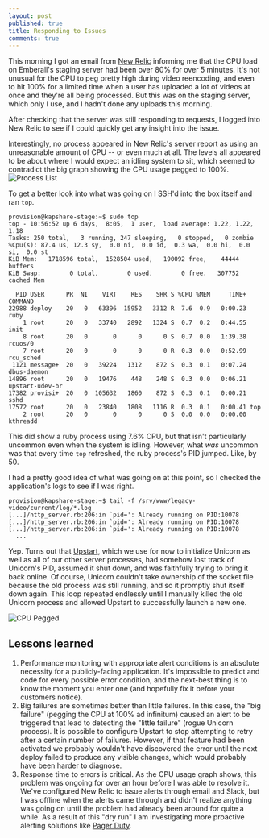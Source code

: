 ```yaml
---
layout: post
published: true
title: Responding to Issues
comments: true
---
```

This morning I got an email from [New Relic](http://newrelic.com/) informing me that the CPU load on Emberall's staging server had been over 80% for over 5 minutes. It's not unusual for the CPU to peg pretty high during video reencoding, and even to hit 100% for a limited time when a user has uploaded a lot of videos at once and they're all being processed. But this was on the staging server, which only I use, and I hadn't done any uploads this morning.

After checking that the server was still responding to requests, I logged into New Relic to see if I could quickly get any insight into the issue.

Interestingly, no process appeared in New Relic's server report as using an unreasonable amount of CPU -- or even much at all. The levels all appeared to be about where I would expect an idling system to sit, which seemed to contradict the big graph showing the CPU usage pegged to 100%.
![Process List](//corbt.s3.amazonaws.com/blog/issues/process_list.png)

To get a better look into what was going on I SSH'd into the box itself and ran `top`.
    
    provision@kapshare-stage:~$ sudo top
    top - 10:56:52 up 6 days,  8:05,  1 user,  load average: 1.22, 1.22, 1.18
    Tasks: 250 total,   3 running, 247 sleeping,   0 stopped,   0 zombie
    %Cpu(s): 87.4 us, 12.3 sy,  0.0 ni,  0.0 id,  0.3 wa,  0.0 hi,  0.0 si,  0.0 st
    KiB Mem:   1718596 total,  1528504 used,   190092 free,    44444 buffers
    KiB Swap:        0 total,        0 used,        0 free.   307752 cached Mem

      PID USER      PR  NI    VIRT    RES    SHR S %CPU %MEM     TIME+ COMMAND
    22988 deploy    20   0   63396  15952   3312 R  7.6  0.9   0:00.23 ruby
        1 root      20   0   33740   2892   1324 S  0.7  0.2   0:44.55 init
        8 root      20   0       0      0      0 S  0.7  0.0   1:39.38 rcuos/0
        7 root      20   0       0      0      0 R  0.3  0.0   0:52.99 rcu_sched
     1121 message+  20   0   39224   1312    872 S  0.3  0.1   0:07.24 dbus-daemon
    14896 root      20   0   19476    448    248 S  0.3  0.0   0:06.21 upstart-udev-br
    17382 provisi+  20   0  105632   1860    872 S  0.3  0.1   0:00.21 sshd
    17572 root      20   0   23840   1808   1116 R  0.3  0.1   0:00.41 top
        2 root      20   0       0      0      0 S  0.0  0.0   0:00.00 kthreadd

This did show a ruby process using 7.6% CPU, but that isn't particularly uncommon even when the system is idling. However, what *was* uncommon was that every time `top` refreshed, the ruby process's PID jumped. Like, by 50.

I had a pretty good idea of what was going on at this point, so I checked the application's logs to see if I was right.

    provision@kapshare-stage:~$ tail -f /srv/www/legacy-video/current/log/*.log
    [...]/http_server.rb:206:in `pid=': Already running on PID:10078
    [...]/http_server.rb:206:in `pid=': Already running on PID:10078
    [...]/http_server.rb:206:in `pid=': Already running on PID:10078
      ...

Yep. Turns out that [Upstart](http://upstart.ubuntu.com/), which we use for now to initialize Unicorn as well as all of our other server processes, had somehow lost track of Unicorn's PID, assumed it shut down, and was faithfully trying to bring it back online. Of course, Unicorn couldn't take ownership of the socket file because the old process was still running, and so it promptly shut itself down again. This loop repeated endlessly until I manually killed the old Unicorn process and allowed Upstart to successfully launch a new one.

![CPU Pegged](//corbt.s3.amazonaws.com/blog/issues/cpu_pegged.png)

## Lessons learned
1. Performance monitoring with appropriate alert conditions is an absolute necessity for a publicly-facing application. It's impossible to predict and code for every possible error condition, and the next-best thing is to know the moment you enter one (and hopefully fix it before your customers notice).
2. Big failures are sometimes better than little failures. In this case, the "big failure" (pegging the CPU at 100% ad infinitum) caused an alert to be triggered that lead to detecting the "little failure" (rogue Unicorn process). It is possible to configure Upstart to stop attempting to retry after a certain number of failures. However, if that feature had been activated we probably wouldn't have discovered the error until the next deploy failed to produce any visible changes, which would probably have been harder to diagnose.
3. Response time to errors is critical. As the CPU usage graph shows, this problem was ongoing for over an hour before I was able to resolve it. We've configured New Relic to issue alerts through email and Slack, but I was offline when the alerts came through and didn't realize anything was going on until the problem had already been around for quite a while. As a result of this "dry run" I am investigating more proactive alerting solutions like [Pager Duty](http://www.pagerduty.com/).
